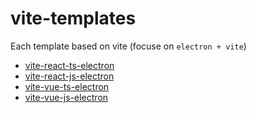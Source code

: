 # vite-templates
Each template based on vite (focuse on `electron + vite`)

- [vite-react-ts-electron](https://github.com/day-idea/vite-templates/tree/vite-react-ts-electron)
- [vite-react-js-electron](https://github.com/day-idea/vite-templates/tree/vite-react-js-electron)
- [vite-vue-ts-electron](https://github.com/day-idea/vite-templates/tree/vite-vue-ts-electron)
- [vite-vue-js-electron](https://github.com/day-idea/vite-templates/tree/vite-vue-js-electron)